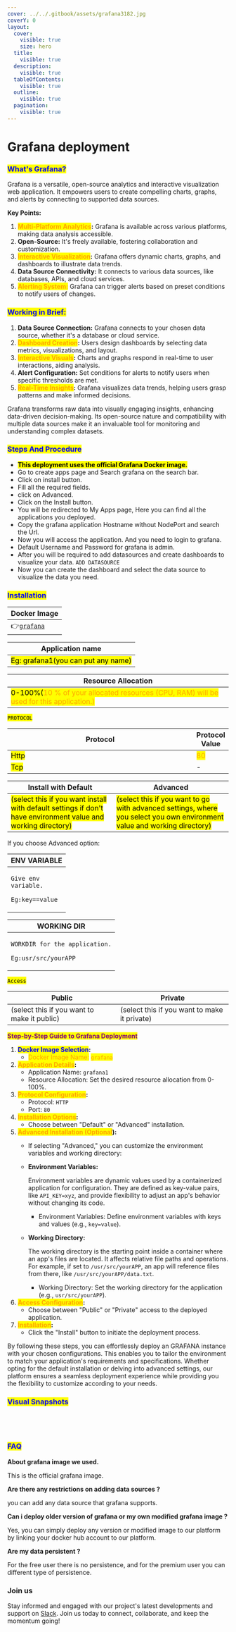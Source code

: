 ```yaml
---
cover: ../../.gitbook/assets/grafana3182.jpg
coverY: 0
layout:
  cover:
    visible: true
    size: hero
  title:
    visible: true
  description:
    visible: true
  tableOfContents:
    visible: true
  outline:
    visible: true
  pagination:
    visible: true
---
```


# Grafana deployment

### <mark style="color:blue;">What's Grafana?</mark>

Grafana is a versatile, open-source analytics and interactive visualization web application. It empowers users to create compelling charts, graphs, and alerts by connecting to supported data sources.

**Key Points:**

1. <mark style="color:orange;">**Multi-Platform Analytics**</mark>**:** Grafana is available across various platforms, making data analysis accessible.
2. **Open-Source:** It's freely available, fostering collaboration and customization.
3. <mark style="color:orange;">**Interactive Visualization**</mark>**:** Grafana offers dynamic charts, graphs, and dashboards to illustrate data trends.
4. **Data Source Connectivity:** It connects to various data sources, like databases, APIs, and cloud services.
5. <mark style="color:orange;">**Alerting System:**</mark> Grafana can trigger alerts based on preset conditions to notify users of changes.

### <mark style="color:blue;">**Working in Brief:**</mark>

1. **Data Source Connection:** Grafana connects to your chosen data source, whether it's a database or cloud service.
2. <mark style="color:orange;">**Dashboard Creation**</mark>**:** Users design dashboards by selecting data metrics, visualizations, and layout.
3. <mark style="color:orange;">**Interactive Visuals**</mark>**:** Charts and graphs respond in real-time to user interactions, aiding analysis.
4. **Alert Configuration:** Set conditions for alerts to notify users when specific thresholds are met.
5. <mark style="color:orange;">**Real-Time Insights**</mark>**:** Grafana visualizes data trends, helping users grasp patterns and make informed decisions.

Grafana transforms raw data into visually engaging insights, enhancing data-driven decision-making. Its open-source nature and compatibility with multiple data sources make it an invaluable tool for monitoring and understanding complex datasets.

### <mark style="color:blue;">Steps And Procedure</mark>&#x20;

* &#x20;<mark style="background-color:yellow;">**This deployment uses the official Grafana Docker image.**</mark>
* &#x20;Go to create apps page and Search grafana on the search bar.
* &#x20;Click on install button.
* &#x20;Fill all the required fields.
* &#x20;click on Advanced.
* &#x20;Click on the Install button.
* &#x20;You will be redirected to My Apps page, Here you can find all the applications you deployed.
* &#x20;Copy the grafana application Hostname without NodePort and search the Url.
* &#x20;Now you will access the application. And you need to login to grafana.
* &#x20;Default Username and Password for grafana is admin.
* &#x20;After you will be required to add datasources and create dashboards to visualize your data.    `ADD DATASOURCE`
* &#x20;Now you can create the dashboard and select the data source to visualize the data you need.

### <mark style="color:blue;">Installation</mark>

| Docker Image                                            |
| ------------------------------------------------------- |
| 👉[`grafana`](https://hub.docker.com/r/grafana/grafana) |

| Application name                                                                 |
| -------------------------------------------------------------------------------- |
| <mark style="background-color:yellow;">Eg: grafana1(you can put any name)</mark> |

| Resource Allocation                                                                                                                                                     |
| ----------------------------------------------------------------------------------------------------------------------------------------------------------------------- |
| <mark style="background-color:yellow;">0-100%(</mark><mark style="color:orange;">10 % of your allocated resources (CPU, RAM) will be used for this application.)</mark> |

<mark style="background-color:yellow;">`PROTOCOL`</mark>

<table><thead><tr><th width="417">Protocol</th><th>Protocol Value</th></tr></thead><tbody><tr><td><mark style="background-color:yellow;">Http</mark></td><td><mark style="color:orange;">80</mark></td></tr><tr><td><mark style="background-color:yellow;">Tcp</mark></td><td>-</td></tr></tbody></table>

| Install with Default                                                                                                                                        | Advanced                                                                                                                                                               |
| ----------------------------------------------------------------------------------------------------------------------------------------------------------- | ---------------------------------------------------------------------------------------------------------------------------------------------------------------------- |
| <mark style="background-color:yellow;">(select this if you want install with default settings if don't have environment value and working directory)</mark> | <mark style="background-color:yellow;">(select this if you want to go with advanced settings, where you select you own environment value and working directory)</mark> |

If you choose Advanced option:

| ENV VARIABLE                                                            |
| ----------------------------------------------------------------------- |
| <p><code>Give env variable.</code></p><p><code>Eg:key==value</code></p> |

| WORKING DIR                                                                             |
| --------------------------------------------------------------------------------------- |
| <p><code>WORKDIR for the application.</code></p><p> <code>Eg:usr/src/yourAPP</code></p> |

<mark style="background-color:yellow;">`Access`</mark>

| Public                                      | Private                                      |
| ------------------------------------------- | -------------------------------------------- |
| (select this if you want to make it public) | (select this if you want to make it private) |

<mark style="color:purple;">**Step-by-Step Guide to Grafana Deployment**</mark>

1. <mark style="color:blue;">**Docker Image Selection**</mark>**:**
   * <mark style="color:orange;">Docker Image Name:</mark> <mark style="color:orange;"></mark><mark style="color:orange;">`grafana`</mark>
2. <mark style="color:orange;">**Application Details**</mark>**:**
   * Application Name: `grafana1`
   * Resource Allocation: Set the desired resource allocation from 0-100%.
3. <mark style="color:orange;">**Protocol Configuration**</mark>**:**
   * Protocol: `HTTP`
   * Port: `80`
4. <mark style="color:orange;">**Installation Options**</mark>**:**
   * Choose between "Default" or "Advanced" installation.
5. <mark style="color:orange;">**Advanced Installation (Optional**</mark>**):**
   * If selecting "Advanced," you can customize the environment variables and working directory:
   *   **Environment Variables:**

       Environment variables are dynamic values used by a containerized application for configuration. They are defined as key-value pairs, like `API_KEY=xyz`, and provide flexibility to adjust an app's behavior without changing its code.

       * Environment Variables: Define environment variables with keys and values (e.g., `key=value`).
   *   **Working Directory:**

       The working directory is the starting point inside a container where an app's files are located. It affects relative file paths and operations. For example, if set to `/usr/src/yourAPP`, an app will reference files from there, like `/usr/src/yourAPP/data.txt`.

       * Working Directory: Set the working directory for the application (e.g., `usr/src/yourAPP`).
6. <mark style="color:orange;">**Access Configuration**</mark>**:**
   * Choose between "Public" or "Private" access to the deployed application.
7. <mark style="color:orange;">**Installation**</mark>**:**
   * Click the "Install" button to initiate the deployment process.

By following these steps, you can effortlessly deploy an GRAFANA instance with your chosen configurations. This enables you to tailor the environment to match your application's requirements and specifications. Whether opting for the default installation or delving into advanced settings, our platform ensures a seamless deployment experience while providing you the flexibility to customize according to your needs.

### <mark style="color:blue;">Visual Snapshots</mark>

<figure><img src="../../.gitbook/assets/myapps (7).png" alt=""><figcaption></figcaption></figure>

<figure><img src="../../.gitbook/assets/grafana-login (1).png" alt=""><figcaption></figcaption></figure>

<figure><img src="../../.gitbook/assets/datasources (1).png" alt=""><figcaption></figcaption></figure>

<figure><img src="../../.gitbook/assets/grafana-dashboard.png" alt=""><figcaption></figcaption></figure>

### <mark style="color:blue;">FAQ</mark>

**About grafana image we used.**

This is the official grafana image.

**Are there any restrictions on adding data sources ?**

you can add any data source that grafana supports.

**Can i deploy older version of grafana or my own modified grafana image ?**

Yes, you can simply deploy any version or modified image to our platform by linking your docker hub account to our platform.

**Are my data persistent ?**

For the free user there is no persistence, and for the premium user you can different type of persistence.

### Join us

Stay informed and engaged with our project's latest developments and support on [Slack](https://app.slack.com/client/T04QS32JX6E/C04QKEWE146). Join us today to connect, collaborate, and keep the momentum going!&#x20;
